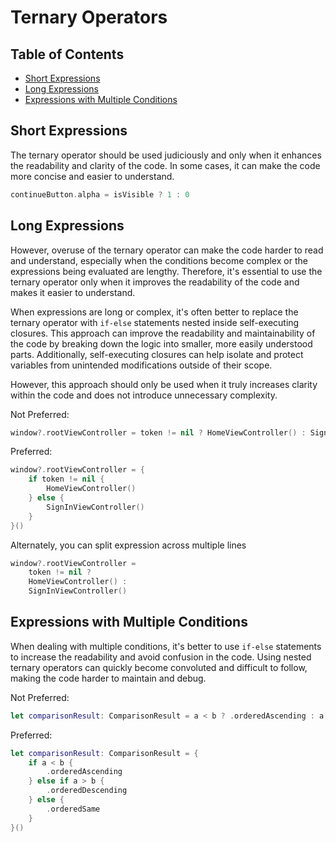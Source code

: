 # Ternary Operators

## Table of Contents

- [Short Expressions](#short-expressions)
- [Long Expressions](#long-expressions)
- [Expressions with Multiple Conditions](#expressions-with-multiple-conditions)

## Short Expressions

The ternary operator should be used judiciously and only when it enhances the readability and clarity of the code. In some cases, it can make the code more concise and easier to understand.


```swift
continueButton.alpha = isVisible ? 1 : 0
```

## Long Expressions

However, overuse of the ternary operator can make the code harder to read and understand, especially when the conditions become complex or the expressions being evaluated are lengthy. Therefore, it's essential to use the ternary operator only when it improves the readability of the code and makes it easier to understand.

When expressions are long or complex, it's often better to replace the ternary operator with `if-else` statements nested inside self-executing closures. This approach can improve the readability and maintainability of the code by breaking down the logic into smaller, more easily understood parts. Additionally, self-executing closures can help isolate and protect variables from unintended modifications outside of their scope.

However, this approach should only be used when it truly increases clarity within the code and does not introduce unnecessary complexity.

Not Preferred:

```swift
window?.rootViewController = token != nil ? HomeViewController() : SignInViewController()
```

Preferred:

```swift
window?.rootViewController = {
    if token != nil {
        HomeViewController()
    } else {
        SignInViewController()
    }
}()
```

Alternately, you can split expression across multiple lines

```swift
window?.rootViewController = 
    token != nil ?
    HomeViewController() :
    SignInViewController()
```

## Expressions with Multiple Conditions

When dealing with multiple conditions, it's better to use `if-else` statements to increase the readability and avoid confusion in the code. Using nested ternary operators can quickly become convoluted and difficult to follow, making the code harder to maintain and debug.

Not Preferred:

```swift
let comparisonResult: ComparisonResult = a < b ? .orderedAscending : a > b ? .orderedDescending : .orderedSame
```

Preferred:

```swift
let comparisonResult: ComparisonResult = {
    if a < b {
        .orderedAscending
    } else if a > b {
        .orderedDescending
    } else {
        .orderedSame
    }
}()
```
